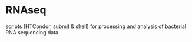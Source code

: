# RNAseq
scripts (HTCondor, submit &amp; shell) for processing and analysis of bacterial RNA sequencing data.
